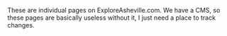 These are individual pages on ExploreAsheville.com. We have a CMS, so these pages are basically useless without it, I just need a place to track changes.
